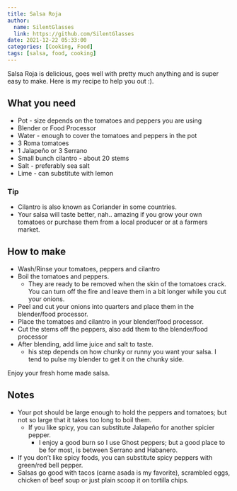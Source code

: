```yaml
---
title: Salsa Roja
author:
  name: SilentGlasses
  link: https://github.com/SilentGlasses
date: 2021-12-22 05:33:00
categories: [Cooking, Food]
tags: [salsa, food, cooking]
---
```


Salsa Roja is delicious, goes well with pretty much anything and is super easy to make. Here is my recipe to help you out :).

## What you need

* Pot - size depends on the tomatoes and peppers you are using
* Blender or Food Processor
* Water - enough to cover the tomatoes and peppers in the pot
* 3 Roma tomatoes
* 1 Jalapeño or 3 Serrano
* Small bunch cilantro - about 20 stems
* Salt - preferably sea salt
* Lime - can substitute with lemon

### Tip

* Cilantro is also known as Coriander in some countries.
* Your salsa will taste better, nah.. amazing if you grow your own tomatoes or purchase them from a local producer or at a farmers market.

## How to make

* Wash/Rinse your tomatoes, peppers and cilantro
* Boil the tomatoes and peppers.
    * They are ready to be removed when the skin of the tomatoes crack. You can turn off the fire and leave them in a bit longer while you cut your onions.
* Peel and cut your onions into quarters and place them in the blender/food processor.
* Place the tomatoes and cilantro in your blender/food processor.
* Cut the stems off the peppers, also add them to the blender/food processor
* After blending, add lime juice and salt to taste.
    * his step depends on how chunky or runny you want your salsa. I tend to pulse my blender to get it on the chunky side.

Enjoy your fresh home made salsa.

## Notes

* Your pot should be large enough to hold the peppers and tomatoes; but not so large that it takes too long to boil them.
    * If you like spicy, you can substitute Jalapeño for another spicier pepper.
        * I enjoy a good burn so I use Ghost peppers; but a good place to be for most, is between Serrano and Habanero.
* If you don’t like spicy foods, you can substitute spicy peppers with green/red bell pepper.
* Salsas go good with tacos (carne asada is my favorite), scrambled eggs, chicken of beef soup or just plain scoop it on tortilla chips.
